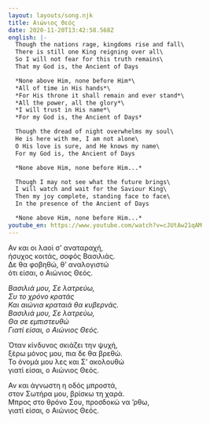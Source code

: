 ```yaml
---
layout: layouts/song.njk
title: Αιώνιος Θεός
date: 2020-11-20T13:42:58.568Z
english: |-
  Though the nations rage, kingdoms rise and fall\
  There is still one King reigning over all\
  So I will not fear for this truth remains\
  That my God is, the Ancient of Days

  *None above Him, none before Him*\
  *All of time in His hands*\
  *For His throne it shall remain and ever stand*\
  *All the power, all the glory*\
  *I will trust in His name*\
  *For my God is, the Ancient of Days*

  Though the dread of night overwhelms my soul\
  He is here with me, I am not alone\
  O His love is sure, and He knows my name\
  For my God is, the Ancient of Days

  *None above Him, none before Him...*

  Though I may not see what the future brings\
  I will watch and wait for the Saviour King\
  Then my joy complete, standing face to face\
  In the presence of the Ancient of Days

  *None above Him, none before Him...*
youtube_en: https://www.youtube.com/watch?v=cJUtAw21qAM
---
```

Αν και οι λαοί σ’ αναταραχή,\
ήσυχος κοιτάς, σοφός Βασιλιάς.\
Δε θα φοβηθώ, θ’ αναλογιστώ \
ότι είσαι, o Αιώνιος Θεός.

*Βασιλιά μου, Σε λατρεύω,\
Συ το χρόνο κρατάς\
Και αιώνια κραταιά θα κυβερνάς.\
Βασιλιά μου, Σε λατρεύω,\
Θα σε εμπιστευθώ\
Γιατί είσαι, o Αιώνιος Θεός.*

Όταν κίνδυνος σκιάζει την ψυχή,\
ξέρω μόνος μου, πια δε θα βρεθώ.\
Το όνομά μου λες και Σ’ ακολουθώ\
γιατί είσαι, o Αιώνιος Θεός.

Αν και άγνωστη η οδός μπροστά,\
στον Σωτήρα μου, βρίσκω τη χαρά.\
Μπρος στο θρόνο Σου, προσδοκώ να ’ρθω,\
γιατί είσαι, o Αιώνιος Θεός.